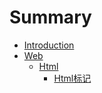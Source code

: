 # Summary

* [Introduction](README.md)
* [Web](Web/README.md)
   * [Html](Web/Html/README.md)
       * [Html标记](Web/Html/2016-04-03_01.md)

